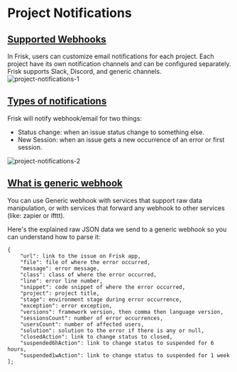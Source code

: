 # Project Notifications


 <a name="supported-webhooks"></a>
## [Supported Webhooks](#supported-webhooks)
In Frisk, users can customize email notifications for each project. Each project have its own notification channels and can be configured separately. Frisk supports Slack, Discord, and generic channels. 
![project-notifications-1](/images/docs/project-notifications-1.png)

 <a name="types-of-notifications"></a>
## [Types of notifications](#types-of-notifications)
Frisk will notify webhook/email for two things: 
- Status change: when an issue status change to something else.
- New Session: when an issue gets a new occurrence of an error or first session.

![project-notifications-2](/images/docs/project-notifications-2.png)

 <a name="generic-webhook"></a>
## [What is generic webhook](#generic-webhook)
You can use Generic webhook with services that support raw data manipulation, or with services that forward any webhook to other services (like: zapier or ifttt).

Here's the explained raw JSON data we send to a generic webhook so you can understand how to parse it:

    {
        "url": link to the issue on Frisk app,
        "file": file of where the error occurred,
        "message": error message,
        "class": class of where the error occurred,
        "line": error line number,
        "snippet": code snippet of where the error occurred,
        "project": project title,
        "stage": environment stage during error occurrence,
        "exception": error exception,
        "versions": framework version, then comma then language version,
        "sessionsCount": number of error occurrences,
        "usersCount": number of affected users,
        "solution": solution to the error if there is any or null,
        "closedAction": link to change status to closed,
        "suspended6hAction": link to change status to suspended for 6 hours,
        "suspended1wAction": link to change status to suspended for 1 week
    ];